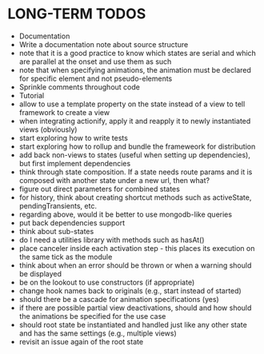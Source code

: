 # LONG-TERM TODOS

* Documentation
* Write a documentation note about source structure
* note that it is a good practice to know which states are serial and which are parallel at the onset and use them as such
* note that when specifying animations, the animation must be declared for specific element and not pseudo-elements
* Sprinkle comments throughout code
* Tutorial
* allow to use a template property on the state instead of a view to tell framework to create a view
* when integrating actionify, apply it and reapply it to newly instantiated views (obviously)
* start exploring how to write tests
* start exploring how to rollup and bundle the frameweork for distribution
* add back non-views to states (useful when setting up dependencies), but first implement dependencies
* think through state composition.  If a state needs route params and it is composed with another state under a new url, then what?
* figure out direct parameters for combined states
* for history, think about creating shortcut methods such as activeState, pendingTransients, etc.
* regarding above, would it be better to use mongodb-like queries
* put back dependencies support
* think about sub-states
* do I need a utilities library with methods such as hasAt()
* place canceler inside each activation step - this places its execution on the same tick as the module
* think about when an error should be thrown or when a warning should be displayed
* be on the lookout to use constructors (if appropriate)
* change hook names back to originals (e.g., start instead of started)
* should there be a cascade for animation specifications (yes)
* if there are possible partial view deactivations, should and how should the animations be specified for the use case
* should root state be instantiated and handled just like any other state and has the same settings (e.g., multiple views)
* revisit an issue again of the root state
